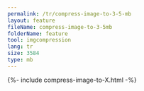 ```yaml
---
permalink: /tr/compress-image-to-3-5-mb
layout: feature
fileName: compress-image-to-3-5mb
folderName: feature
tool: imgcompression
lang: tr
size: 3584
type: mb
---
```


{%- include compress-image-to-X.html -%}
